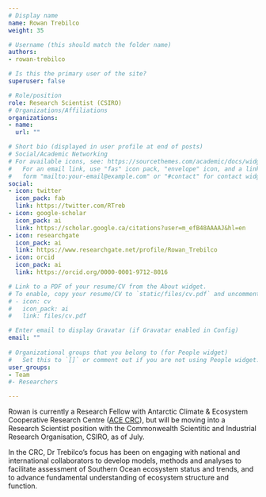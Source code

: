 ```yaml
---
# Display name
name: Rowan Trebilco
weight: 35

# Username (this should match the folder name)
authors:
- rowan-trebilco

# Is this the primary user of the site?
superuser: false

# Role/position
role: Research Scientist (CSIRO)
# Organizations/Affiliations
organizations:
- name: 
  url: ""

# Short bio (displayed in user profile at end of posts)
# Social/Academic Networking
# For available icons, see: https://sourcethemes.com/academic/docs/widgets/#icons
#   For an email link, use "fas" icon pack, "envelope" icon, and a link in the
#   form "mailto:your-email@example.com" or "#contact" for contact widget.
social:
- icon: twitter
  icon_pack: fab
  link: https://twitter.com/RTreb
- icon: google-scholar
  icon_pack: ai
  link: https://scholar.google.ca/citations?user=m_efB48AAAAJ&hl=en
- icon: researchgate
  icon_pack: ai
  link: https://www.researchgate.net/profile/Rowan_Trebilco
- icon: orcid
  icon_pack: ai
  link: https://orcid.org/0000-0001-9712-8016

# Link to a PDF of your resume/CV from the About widget.
# To enable, copy your resume/CV to `static/files/cv.pdf` and uncomment the lines below.  
# - icon: cv
#   icon_pack: ai
#   link: files/cv.pdf

# Enter email to display Gravatar (if Gravatar enabled in Config)
email: ""
  
# Organizational groups that you belong to (for People widget)
#   Set this to `[]` or comment out if you are not using People widget.  
user_groups:
- Team
#- Researchers

---
```


Rowan is currently a Research Fellow with Antarctic Climate & Ecosystem Cooperative Research Centre ([ACE CRC](http://acecrc.org.au)), but will be moving into a Research Scientist position with the Commonwealth Scientitic and Industrial Research Organisation, CSIRO, as of July.

In the CRC, Dr Trebilco’s focus has been on engaging with national and international collaborators to develop models, methods and analyses to facilitate assessment of Southern Ocean ecosystem status and trends, and to advance fundamental understanding of ecosystem structure and function. 
